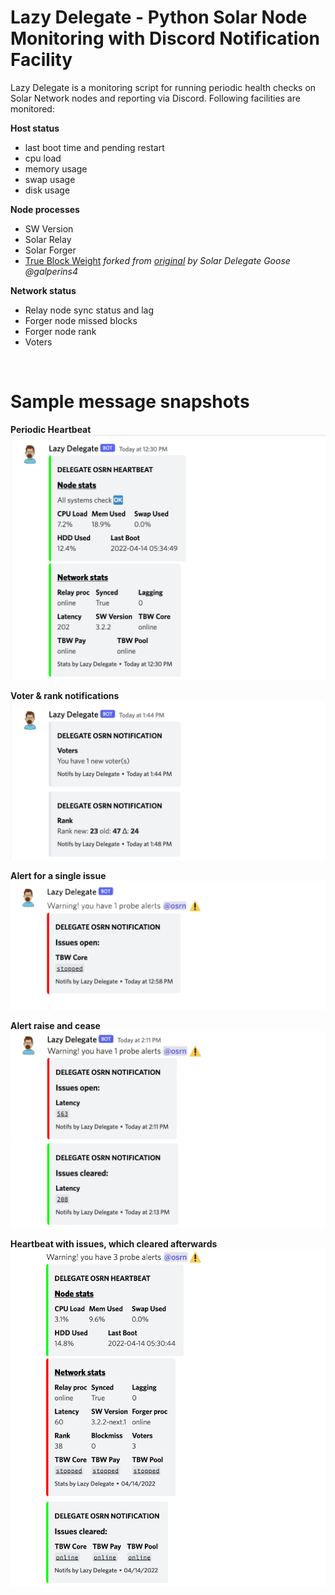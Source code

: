 # Lazy Delegate - Python Solar Node Monitoring with Discord Notification Facility

Lazy Delegate is a monitoring script for running periodic health checks on Solar Network nodes and reporting via Discord. Following facilities are monitored:

__**Host status**__
- last boot time and pending restart
- cpu load
- memory usage
- swap usage
- disk usage

__**Node processes**__
- SW Version
- Solar Relay
- Solar Forger
- [True Block Weight](https://github.com/osrn/core2_tbw) _forked from [original](https://github.com/galperins4/core2_tbw) by Solar Delegate Goose @galperins4_

__**Network status**__
- Relay node sync status and lag
- Forger node missed blocks
- Forger node rank
- Voters

<br>

# Sample message snapshots
**Periodic Heartbeat** ![Periodic Heartbeat](img/notif-sample-01.png?raw=true)

**Voter & rank notifications** ![Voter & rank notifications](img/notif-sample-02.png?raw=true)

**Alert for a single issue** ![Alert for a single issue](img/notif-sample-04.png?raw=true)

**Alert raise and cease** ![Alert raise and cease](img/notif-sample-03.png?raw=true)

**Heartbeat with issues, which cleared afterwards** ![Heartbeat with issues, which cleared afterwards](img/notif-sample-05.png?raw=true)
